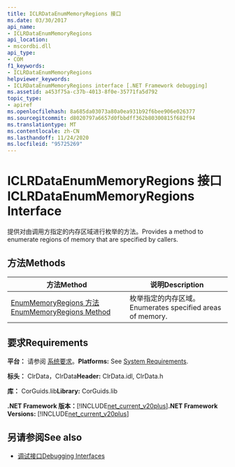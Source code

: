 ```yaml
---
title: ICLRDataEnumMemoryRegions 接口
ms.date: 03/30/2017
api_name:
- ICLRDataEnumMemoryRegions
api_location:
- mscordbi.dll
api_type:
- COM
f1_keywords:
- ICLRDataEnumMemoryRegions
helpviewer_keywords:
- ICLRDataEnumMemoryRegions interface [.NET Framework debugging]
ms.assetid: a453f75a-c37b-4013-8f0e-35771fa5d792
topic_type:
- apiref
ms.openlocfilehash: 8a685da03073a80a0ea931b92f6bee906e026377
ms.sourcegitcommit: d8020797a6657d0fbbdff362b80300815f682f94
ms.translationtype: MT
ms.contentlocale: zh-CN
ms.lasthandoff: 11/24/2020
ms.locfileid: "95725269"
---
```

# <a name="iclrdataenummemoryregions-interface"></a><span data-ttu-id="74854-102">ICLRDataEnumMemoryRegions 接口</span><span class="sxs-lookup"><span data-stu-id="74854-102">ICLRDataEnumMemoryRegions Interface</span></span>

<span data-ttu-id="74854-103">提供对由调用方指定的内存区域进行枚举的方法。</span><span class="sxs-lookup"><span data-stu-id="74854-103">Provides a method to enumerate regions of memory that are specified by callers.</span></span>  
  
## <a name="methods"></a><span data-ttu-id="74854-104">方法</span><span class="sxs-lookup"><span data-stu-id="74854-104">Methods</span></span>  
  
|<span data-ttu-id="74854-105">方法</span><span class="sxs-lookup"><span data-stu-id="74854-105">Method</span></span>|<span data-ttu-id="74854-106">说明</span><span class="sxs-lookup"><span data-stu-id="74854-106">Description</span></span>|  
|------------|-----------------|  
|[<span data-ttu-id="74854-107">EnumMemoryRegions 方法</span><span class="sxs-lookup"><span data-stu-id="74854-107">EnumMemoryRegions Method</span></span>](iclrdataenummemoryregions-enummemoryregions-method.md)|<span data-ttu-id="74854-108">枚举指定的内存区域。</span><span class="sxs-lookup"><span data-stu-id="74854-108">Enumerates specified areas of memory.</span></span>|  
  
## <a name="requirements"></a><span data-ttu-id="74854-109">要求</span><span class="sxs-lookup"><span data-stu-id="74854-109">Requirements</span></span>  

 <span data-ttu-id="74854-110">**平台：** 请参阅 [系统要求](../../get-started/system-requirements.md)。</span><span class="sxs-lookup"><span data-stu-id="74854-110">**Platforms:** See [System Requirements](../../get-started/system-requirements.md).</span></span>  
  
 <span data-ttu-id="74854-111">**标头：** ClrData，ClrData</span><span class="sxs-lookup"><span data-stu-id="74854-111">**Header:** ClrData.idl, ClrData.h</span></span>  
  
 <span data-ttu-id="74854-112">**库：** CorGuids.lib</span><span class="sxs-lookup"><span data-stu-id="74854-112">**Library:** CorGuids.lib</span></span>  
  
 <span data-ttu-id="74854-113">**.NET Framework 版本：**[!INCLUDE[net_current_v20plus](../../../../includes/net-current-v20plus-md.md)]</span><span class="sxs-lookup"><span data-stu-id="74854-113">**.NET Framework Versions:** [!INCLUDE[net_current_v20plus](../../../../includes/net-current-v20plus-md.md)]</span></span>  
  
## <a name="see-also"></a><span data-ttu-id="74854-114">另请参阅</span><span class="sxs-lookup"><span data-stu-id="74854-114">See also</span></span>

- [<span data-ttu-id="74854-115">调试接口</span><span class="sxs-lookup"><span data-stu-id="74854-115">Debugging Interfaces</span></span>](debugging-interfaces.md)
